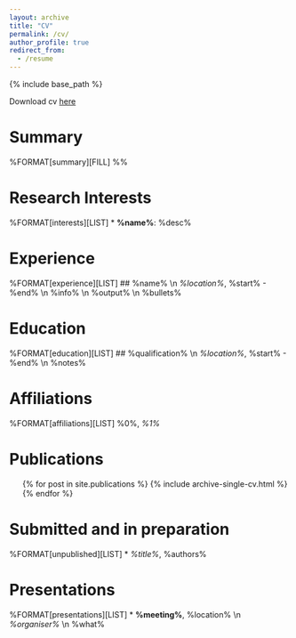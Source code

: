```yaml
---
layout: archive
title: "CV"
permalink: /cv/
author_profile: true
redirect_from:
  - /resume
---
```


{% include base_path %}

Download cv [here](/latex/cv-shauncread.pdf)

# Summary
%FORMAT[summary][FILL] %%


# Research Interests
%FORMAT[interests][LIST] * **%name%**: %desc%


# Experience
%FORMAT[experience][LIST] ## %name% \n *%location%*, %start% - %end% \n %info% \n %output% \n %bullets%


# Education
%FORMAT[education][LIST] ## %qualification% \n *%location%*, %start% - %end% \n %notes%


# Affiliations
%FORMAT[affiliations][LIST] %0%, *%1%*


# Publications
  <ul>{% for post in site.publications %}
    {% include archive-single-cv.html %}
  {% endfor %}</ul>
  
  
# Submitted and in preparation
%FORMAT[unpublished][LIST] * *%title%*, %authors%


# Presentations
%FORMAT[presentations][LIST] * **%meeting%**, %location% \n *%organiser%* \n %what%